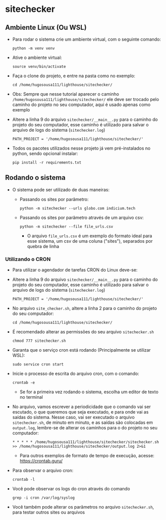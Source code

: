 # sitechecker

## Ambiente Linux (Ou WSL)

- Para rodar o sistema crie um ambiente virtual, com o seguinte comando: 

    `python -m venv venv`
    
- Ative o ambiente virtual:

    `source venv/bin/activate` 
    
- Faça o clone do projeto, e entre na pasta como no exemplo:

    `cd /home/hugosousa111/lighthouse/sitechecker/`
    
- Obs: Sempre que nesse tutorial aparecer o caminho `/home/hugosousa111/lighthouse/sitechecker/` ele deve ser trocado pelo caminho do projeto no seu computador, aqui é usado apenas como exemplo

- Altere a linha 9 do arquivo `sitechecker/__main__.py` para o caminho do projeto do seu computador, esse caminho é utilizado para salvar o arquivo de logs do sistema (`sitechecker.log`)

    `PATH_PROJECT = '/home/hugosousa111/lighthouse/sitechecker/'`
    
- Todos os pacotes utilizados nesse projeto já vem pré-instalados no python, sendo opcional instalar: 
    
    `pip install -r requirements.txt`
    
## Rodando o sistema

- O sistema pode ser utilizado de duas maneiras:

    - Passando os sites por parâmetro: 
    
        `python -m sitechecker --urls globo.com indicium.tech`
        
    - Passando os sites por parâmetro através de um arquivo csv: 
    
        `python -m sitechecker --file file_urls.csv`
        
        - O arquivo `file_urls.csv` é um exemplo do formato ideal para esse sistema, um csv de uma coluna ("sites"), separados por quebra de linha
        
### Utilizando o CRON

- Para utilizar o agendador de tarefas CRON do Linux deve-se: 

- Altere a linha 9 do arquivo `sitechecker/__main__.py` para o caminho do projeto do seu computador, esse caminho é utilizado para salvar o arquivo de logs do sistema (`sitechecker.log`)

    `PATH_PROJECT = '/home/hugosousa111/lighthouse/sitechecker/'`
    
- No arquivo `site_checker.sh`, altere a linha 2 para o caminho do projeto do seu computador: 
    
    `cd /home/hugosousa111/lighthouse/sitechecker/`
    
- É recomendado alterar as permissões do seu arquivo `sitechecker.sh`

    `chmod 777 sitechecker.sh`
    
- Garanta que o serviço cron está rodando (Principalmente se utilizar WSL): 

    `sudo service cron start`
    
- Inicie o processo de escrita do arquivo cron, com o comando: 

    `crontab -e` 
    
    - Se for a primeira vez rodando o sistema, escolha um editor de texto no terminal
    
- No arquivo, vamos escrever a periodicidade que o comando vai ser escutado, o que queremos que seja executado, e para onde vai as saídas do sistema. Nesse caso, vai ser executado o arquivo `sitechecker.sh`, de minuto em minuto, e as saídas são colocadas em `output.log`, lembre-se de alterar os caminhos para o do projeto no seu computador: 

    `* * * * * /home/hugosousa111/lighthouse/sitechecker/sitechecker.sh >> /home/hugosousa111/lighthouse/sitechecker/output.log 2>&1`
    
    - Para outros exemplos de formato de tempo de execução, acesse: https://crontab.guru/
    
- Para observar o arquivo cron: 

    `crontab -l`
    
- Você pode observar os logs do cron através do comando

    `grep -i cron /var/log/syslog`
    
- Você também pode alterar os parâmetros no arquivo `sitechecker.sh`, para testar outros sites ou arquivos
